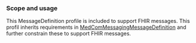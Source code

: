 ### Scope and usage 

This MessageDefinition profile is included to support FHIR messages. This profil inherits requirements in [MedComMessagingMessageDefinition](http://medcomfhir.dk/ig/messaging/StructureDefinition-medcom-messaging-messagedefinition.html) and further constrain these to support FHIR messages.